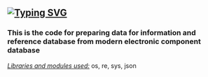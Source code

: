 <a href="https://git.io/typing-svg"><img src="https://readme-typing-svg.demolab.com?font=Fira+Code&pause=1000&width=435&height=30&lines=COMPONENT+DB+PROJECT" alt="Typing SVG" /></a>
-----------------------------------------
<h3>This is the code for preparing data for information and reference database from modern electronic component database</h3>

<ins><em>Libraries and modules used:</em></ins> os, re, sys, json
